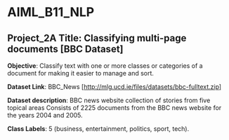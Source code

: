 # AIML_B11_NLP
## Project_2A Title: Classifying multi-page documents [BBC Dataset]
**Objective**: Classify text with one or more classes or categories of a document for making it easier to manage and sort.

**Dataset Link**: BBC_News [http://mlg.ucd.ie/files/datasets/bbc-fulltext.zip]

**Dataset description**: BBC news website collection of stories from five topical areas Consists of 2225 documents from the BBC news website for the years 2004 and 2005.

**Class Labels**: 5 (business, entertainment, politics, sport, tech).
